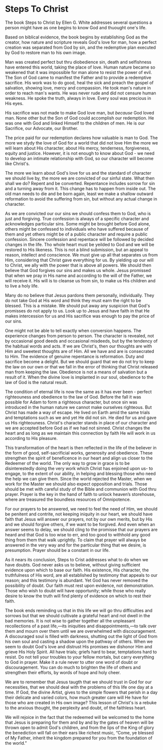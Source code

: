 # Steps To Christ

The book Steps to Christ by Ellen G. White addresses several questions a person might have as one begins to know God and thuought one's life.

Based on biblical evidence, the book begins by establishing God as the creator, how nature and scripture reveals God's love for man, how a perfect creation was separated from God by sin, and the redemptive plan executed by God to restore man to his own image.

Man was created perfect but thru diobedience sin, death and selfishness have entered this world, taking the place of love. Human nature became so weakened that it was impossible for man alone to resist the power of evil. The Son of God came to manifest the Father and to provide a redemptive sacrifice. His work was to do good, heal the sick and preach the gospel of salvation, showing love, mercy and compassion. He took man's nature in order to reach man's wants. He was never rude and did not censure human weakness. He spoke the truth, always in love. Every soul was precious in His eyes.

His sacrifice was not made to make God love man, but *because* God loved man. None other but the Son of God could accomplish our redemption. He was one with God and linked Himself to the children of men. He is our Sacrifice, our Advocate, our Brother.

The price paid for our redemption declares how valuable is man to God. The more we stydy the love of God for a world that did not love Him the more we will learn about His character, about His mercy, tenderness, forgiveness, equity and justice. However, it is not enough to know about God - we need to develop an intimate relationship with God, so our character will become like Christ's.

The more we learn about God's love for us and the standard of character we should live by, the more we are convicted of our sinful state. What then shall we do? Repent and be converted. Repentance includes sorrow for sin and a turning away from it. This change has to happen from inside out. The old man needs to die and be born again, least we make a shallow outward reformation to avoid the suffering from sin, but without any actual change in character.

As we are convicted our our sins we should confess them to God, who is just and forgiving. True confession is always of a specific character and acknowledges particular sins. Some might be brought before God alone, others might be confessed to individuals who have suffered because of them and yet others might be of a public character and require a public confession. Sincere confession and repentace will be followed by decided changes in the life. Tho whole heart must be yeilded to God and we will be restored to His likeness. This is not a blind submission, but an appeal to reason, intellect and conscience. We must give up all that separates us from Him, considering that Christ gave everything for us. By yielding up our will to Christ, we ally with the power that is above all powers. We should then believe that God forgives our sins and makes us whole. Jesus promissed that when we pray in His name and according to the will of the Father, we will receive it. His will is to cleanse us from sin, to make us His children and to live a holy life.

Many do no believe that Jesus pardons them personally, individually. They do not take God at His word and think they must earn the right to be blessed. This is a mistake. We should put away any suspicion that God's promisses do not apply to us. Look up to Jesus and have faith in that He makes intercession for us and His sacrifice was enough to pay the price of our sins.

One might not be able to tell exactly when conversion happens. The experience changes from person to person. The character is revealed, not by occasional good deeds and occasional misdeeds, but by the tendency of the habitual words and acts. If we are Christ's, then our thoughts are with Him and sweetest thoughts are of Him. All we have and are is consecrated to Him. The evidence of genuine repentance is reformation. Duty and sacrifice become a delight. But we should guard that we do not try to keep the law on our own or that we fall in the error of thinking that Christ released man from keeping the law. Obedience is not a means of salvation but a result of it. When the divine love is implanted in our soul, obedience to the law of God is the natural result.

The condition of eternal life is now the same as it has ever been - perfect righteouness and obedience to the law of God. Before the fall it was possible for Adam to form a righteous character, but once sin was introduced in the human nature we cannot make ourselves righteous. But Christ has made a way of escape. He lived on Earth amid the same trials and temptations such as we and yet He did not sin. He died for us and gave us His righteouness. Christ's character stands in place of our character and we are accepted before God as if we had not sinned. Christ changes the heart and as long as we maintain this connection by faith He will work in us according to His pleasure.

This transformation of the heart is then reflected in the life of the believer in the form of good, self-sacrificial works, generosity and obedience. These strengthen the spirit of beneficence in our heart and align us closer to the Redeemer of the world. The only way to grow in grace is to be disinterestedly doing the very work which Christ has enjoined upon us- to engage, to the extent of our ability, in helping and blessing those who need the help we can give them. Since the world rejected the Master, when we work for the Master we should also expect opposition and trials. Those should be met with careful study of the Bible and communion with God thru prayer. Prayer is the key in the hand of faith to unlock heaven’s storehouse, where are treasured the boundless resources of Omnipotence.

For our prayers to be answered, we need to feel the need of Him, we should be penitent and contrite, not keeping iniquity in our heart, we should have faith that Jesus will answer our prayers, not by our own merits, but by His and we should forgive others, if we want to be forgived. And even when an answer seems to delay, we should cling to the promisse that our prayers are heard and that God is too wise to err, and too good to withhold any good thing from them that walk uprightly. To claim that prayer will always be answered in the very way and for the particular thing that we desire, is presumption. Prayer should be a constant in our life.

As it nears its conclusion, Steps to Crist addresses what to do when we have doubts. God never asks us to believe, without giving sufficient evidence upon which to base our faith. His existence, His character, the truthfulness of His word, are all established by testimony that appeals to our reason; and this testimony is abundant. Yet God has never removed the possibility of doubt. Our faith must rest upon evidence, not demonstration. Those who wish to doubt will have opportunity; while those who really desire to know the truth will find plenty of evidence on which to rest their faith.

The book ends reminding us that in this life we will go thru difficulties and sorrows but that we should cultivate a grateful heart and not dwell in the bad memories. It is not wise to gather together all the unpleasant recollections of a past life,—its iniquities and disappointments,—to talk over them and mourn over them until we are overwhelmed with discouragement. A discouraged soul is filled with darkness, shutting out the light of God from his own soul and casting a shadow upon the pathway of others. When we seem to doubt God's love and distrust His promises we dishonor Him and grieve His Holy Spirit. All have trials; griefs hard to bear, temptations hard to resist. Do not tell your troubles to your fellow mortals, but carry everything to God in prayer. Make it a rule never to utter one word of doubt or discouragement. You can do much to brighten the life of others and strengthen their efforts, by words of hope and holy cheer.

We are to remember that Jesus taugth that we should trust in God for our necessities, that we should deal with the problems of this life one day at a time. If God, the divine Artist, gives to the simple flowers that perish in a day their delicate and varied colors, how much greater care will He have for those who are created in His own image? This lesson of Christ's is a rebuke to the anxious thought, the perplexity and doubt, of the faithless heart.

We will rejoice in the fact that the redeemed will be welcomed to the home that Jesus is preparing for them and by and by the gates of heaven will be thrown open to admit God's children, and from the lips of the King of glory the benediction will fall on their ears like richest music, “Come, ye blessed of My Father, inherit the kingdom prepared for you from the foundation of the world.” 
